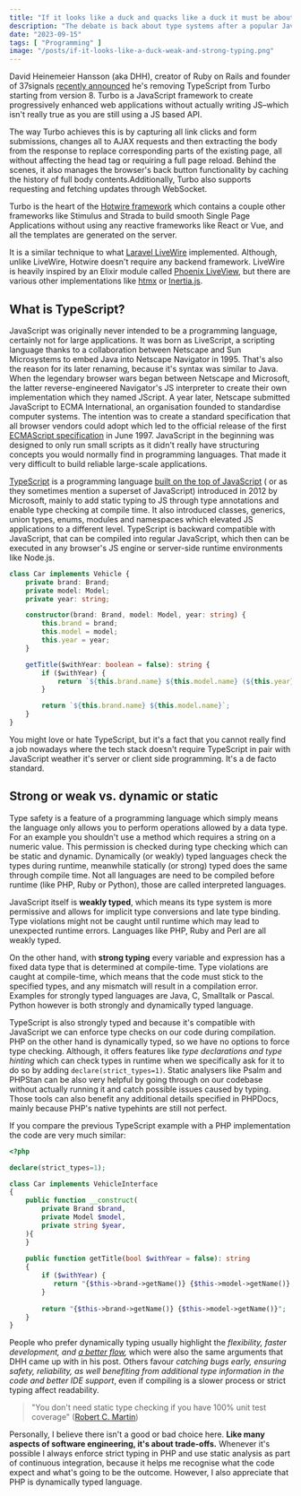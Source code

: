```yaml
---
title: "If it looks like a duck and quacks like a duck it must be about typing"
description: "The debate is back about type systems after a popular JavaScript framework removed TypeScript support from its codebase. Let's take a look why typing can be important, what is TypeScript and why we shouldn't dig a grave for Turbo just yet."
date: "2023-09-15"
tags: [ "Programming" ]
image: "/posts/if-it-looks-like-a-duck-weak-and-strong-typing.png"
---
```


David Heinemeier Hansson (aka DHH), creator of Ruby on Rails and founder of
37signals [recently announced](https://world.hey.com/dhh/turbo-8-is-dropping-typescript-70165c01) he's removing
TypeScript from Turbo starting from version 8. Turbo is a JavaScript framework to create progressively enhanced web
applications without actually writing JS–which isn't really true as you are still using a JS based API.

The way Turbo achieves this is by capturing all link clicks and form submissions, changes all to AJAX requests and then
extracting the body from the response to replace corresponding parts of the existing page, all without affecting the
head tag or requiring a full page reload. Behind the scenes, it also manages the browser's back button functionality by
caching the history of full body contents.Additionally, Turbo also supports requesting and fetching updates through
WebSocket.

Turbo is the heart of the [Hotwire framework](https://hotwired.dev/) which contains a couple other frameworks like
Stimulus and Strada to build
smooth Single Page Applications without using any reactive frameworks like React or Vue, and all the templates are
generated on the server.

It is a similar technique to what [Laravel LiveWire](https://laravel-livewire.com/) implemented. Although, unlike
LiveWire, Hotwire doesn't require any
backend framework. LiveWire is heavily inspired by an Elixir module
called [Phoenix LiveView](https://hexdocs.pm/phoenix_live_view/Phoenix.LiveView.html), but there are various other
implementations like [htmx](https://htmx.org/) or [Inertia.js](https://inertiajs.com/).

## What is TypeScript?

JavaScript was originally never intended to be a programming language, certainly not for large applications. It was born
as LiveScript, a scripting language thanks to a collaboration between Netscape and Sun Microsystems to embed Java into
Netscape Navigator in 1995. That's also the reason for its later renaming, because it's syntax was similar to Java. When
the legendary browser
wars began between Netscape and Microsoft, the latter reverse-engineered Navigator's JS interpreter to create their own
implementation which they named JScript. A year later, Netscape submitted JavaScript to ECMA International, an
organisation founded to standardise computer systems. The intention was to create a standard specification that all
browser
vendors could adopt which led to the official release of the
first [ECMAScript specification](https://www.ecma-international.org/publications-and-standards/standards/ecma-262/) in
June 1997. JavaScript in
the beginning was designed to only run small scripts as it didn't really have structuring concepts you would normally
find in programming languages. That made it very difficult to build reliable large-scale applications.

[TypeScript](https://www.typescriptlang.org/) is a programming
language [built on the top of JavaScript](https://hanselminutes.com/340/what-is-typescript-and-why-with-anders-hejlsberg) (
or as they sometimes mention a superset of
JavaScript) introduced in 2012 by Microsoft, mainly to add static typing to JS through type annotations and enable type
checking at compile time. It also introduced classes, generics, union types, enums, modules and namespaces which
elevated JS applications to a different level. TypeScript is backward compatible with JavaScript, that can be compiled
into regular JavaScript, which then can be executed in any browser's JS engine or server-side runtime environments
like Node.js.

```typescript
class Car implements Vehicle {
    private brand: Brand;
    private model: Model;
    private year: string;

    constructor(brand: Brand, model: Model, year: string) {
        this.brand = brand;
        this.model = model;
        this.year = year;
    }

    getTitle($withYear: boolean = false): string {
        if ($withYear) {
            return `${this.brand.name} ${this.model.name} (${this.year})`;
        }

        return `${this.brand.name} ${this.model.name}`;
    }
}
```

You might love or hate TypeScript, but it's a fact that you cannot really find a job nowadays where the tech stack
doesn't require TypeScript in pair with JavaScript weather it's server or client side programming. It's a de facto
standard.

## Strong or weak vs. dynamic or static

Type safety is a feature of a programming language which simply means the language only allows you to perform operations
allowed by a data type. For an example you shouldn't use a method which requires a string on a numeric value. This
permission is checked during type checking which can be static and dynamic. Dynamically (or weakly) typed languages
check the types during runtime, meanwhile statically (or strong) typed does the same through compile time. Not all
languages are need to be compiled before runtime (like PHP, Ruby or Python), those are called interpreted languages.

JavaScript itself is **weakly typed**, which means its type system is more permissive and allows for implicit type
conversions and late type binding. Type violations might not be caught until runtime which may lead to unexpected
runtime errors. Languages like PHP, Ruby and Perl are all weakly typed.

On the other hand, with **strong typing** every variable and expression has a fixed data type that is determined at
compile-time. Type violations are caught at compile-time, which means that the code must stick to the specified
types, and any mismatch will result in a compilation error. Examples for strongly typed languages are Java, C, Smalltalk
or Pascal. Python however is both strongly and dynamically typed language.

TypeScript is also strongly typed and because it's compatible with JavaScript we can enforce type checks on our code
during compilation. PHP on the other hand is dynamically typed, so we have no options to force type checking. Although,
it offers features like *type declarations and type hinting* which can check types in runtime when we specifically ask
for it to do so by adding `declare(strict_types=1)`. Static analysers like Psalm and PHPStan can be also very
helpful by going through on our codebase without actually running it and catch possible issues caused by typing. Those
tools can also benefit any additional details specified in PHPDocs, mainly because PHP's native typehints are still not
perfect.

If you compare the previous TypeScript example with a PHP implementation the code are very much similar:

```php
<?php

declare(strict_types=1);

class Car implements VehicleInterface
{
	public function __construct(
		private Brand $brand,
		private Model $model,
		private string $year,
	){
	}
	
	public function getTitle(bool $withYear = false): string
	{
		if ($withYear) {
		   return "{$this->brand->getName()} {$this->model->getName()} ({$this->year})";	
		}
		
		return "{$this->brand->getName()} {$this->model->getName()}";
	}
}

```

People who prefer dynamically typing usually highlight the *flexibility, faster development, and
[a better flow](https://martinfowler.com/bliki/DynamicTyping.html),* which were also the same arguments that DHH came
up with in his post. Others favour *catching bugs early, ensuring safety, reliability, as well benefiting from
additional type information in the code and better IDE support*, even if compiling is a slower process or strict typing
affect readability.

> "You don't need static type checking if you have 100% unit test coverage"
> ([Robert C. Martin](https://blog.cleancoder.com/uncle-bob/2016/05/01/TypeWars.html))

Personally, I believe there isn't a good or bad choice here. **Like many aspects of software engineering, it's about
trade-offs.** Whenever it's possible I always enforce strict typing in PHP and use static analysis as part of
continuous integration, because it helps me recognise what the code expect and what's going to be the outcome. However,
I also appreciate that PHP is dynamically typed language.